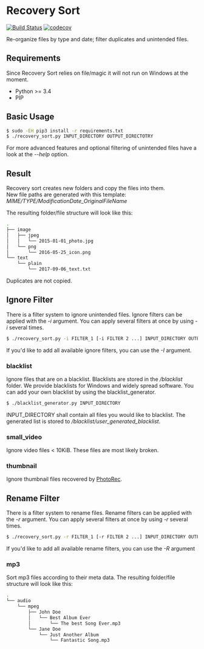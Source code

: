 # Recovery Sort
[![Build Status](https://travis-ci.org/weidenba/recovery_sort.svg)](https://travis-ci.org/weidenba/recovery_sort)
[![codecov](https://codecov.io/gh/weidenba/recovery_sort/branch/master/graph/badge.svg)](https://codecov.io/gh/weidenba/recovery_sort)

Re-organize files by type and date; filter duplicates and unintended files.

## Requirements
Since Recovery Sort relies on file/magic it will not run on Windows at the moment.  

* Python >= 3.4
* PIP

## Basic Usage
```sh
$ sudo -EH pip3 install -r requirements.txt
$ ./recovery_sort.py INPUT_DIRECTORY OUTPUT_DIRECTOTRY
```
For more advanced features and optional filtering of unintended files have a look at the *--help* option.

## Result
Recovery sort creates new folders and copy the files into them.  
New file paths are generated with this template: *MIME/TYPE/ModificationDate_OriginalFileName*

The resulting folder/file structure will look like this:

```sh
.
├── image
│   ├── jpeg
│   │   └── 2015-01-01_photo.jpg
│   └── png
│       └── 2016-05-25_icon.png
└── text
    └── plain
        └── 2017-09-06_text.txt

```
Duplicates are not copied.

## Ignore Filter

There is a filter system to ignore unintended files.
Ignore filters can be applied with the *-i* argument.
You can apply several filters at once by using *-i* several times.  

```sh
$ ./recovery_sort.py -i FILTER_1 [-i FILTER 2 ...] INPUT_DIRECTORY OUTPUT_DIRECTOTRY
```
If you'd like to add all available ignore filters, you can use the *-I* argument.

### blacklist
Ignore files that are on a blacklist.
Blacklists are stored in the */blacklist* folder.
We provide blacklists for Windows and widely spread software.
You can add your own blacklist by using the blacklist_generator. 

```sh
$ ./blacklist_generator.py INPUT_DIRECTORY
```

INPUT_DIRECTORY shall contain all files you would like to blacklist.
The generated list is stored to */blacklist/user_generated_blacklist*.  

### small_video
Ignore video files < 10KiB. These files are most likely broken.

### thumbnail
Ignore thumbnail files recovered by [PhotoRec](http://www.cgsecurity.org/wiki/PhotoRec).

## Rename Filter
There is a filter system to rename files.
Rename filters can be applied with the *-r* argument.
You can apply several filters at once by using *-r* several times.  

```sh
$ ./recovery_sort.py -r FILTER_1 [-r FILTER 2 ...] INPUT_DIRECTORY OUTPUT_DIRECTOTRY
```
If you'd like to add all available rename filters, you can use the *-R* argument

### mp3
Sort mp3 files according to their meta data.
The resulting folder/file structure will look like this:

```sh
.
└── audio
    └── mpeg
        ├── John Doe
        │   └── Best Album Ever
        │       └── The best Song Ever.mp3
        └── Jane Doe
            └── Just Another Album
                └── Fantastic Song.mp3
```
